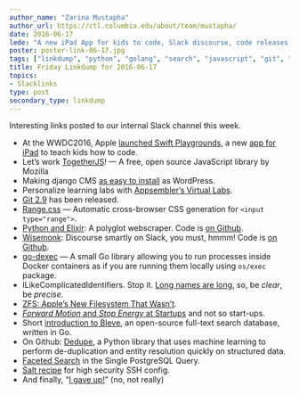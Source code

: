 ```yaml
---
author_name: "Zarina Mustapha"
author_url: https://ctl.columbia.edu/about/team/mustapha/
date: 2016-06-17
lede: "A new iPad App for kids to code, Slack discourse, code releases and recipes, and other interesting links posted to our internal Slack channel this week."
poster: poster-link-06-17.jpg
tags: ["linkdump", "python", "golang", "search", "javascript", "git", "salt"]
title: Friday Linkdump for 2016-06-17
topics:
- Slacklinks
type: post
secondary_type: linkdump
---
```


Interesting links posted to our internal Slack channel this week.

* At the WWDC2016, Apple [launched Swift Playgrounds](https://techcrunch.com/2016/06/13/apple-launches-swift-playgrounds-for-ipad-to-teach-kids-to-code/), a new [app for iPad](http://www.apple.com/swift/playgrounds/) to teach kids how to code.
* Let’s work [TogetherJS](https://togetherjs.com/)! — A free, open source JavaScript library by Mozilla
* Making django CMS [as easy to install](https://www.django-cms.org/en/blog/2016/06/09/making-django-cms-as-easy-to-install-as-wordpress/) as WordPress.
* Personalize learning labs with [Appsembler’s Virtual Labs](http://www.appsembler.com/blog/virtual-software-labs-for-hands-on-exercises-and-project-based-learning/).
* [Git 2.9](https://github.com/blog/2188-git-2-9-has-been-released) has been released.
* [Range.css](http://danielstern.ca/range.css/#/) — Automatic cross-browser CSS generation for `<input type="range">`.
* [Python and Elixir](https://klibert.pl/statics/python-and-elixir/): A polyglot webscraper. Code is [on Github](https://github.com/piotrklibert/pyscrapex).
* [Wisemonk](https://medium.dgraph.io/wisemonk-a-slackbot-to-move-discussions-from-slack-to-discourse-22a53ddce78f#.qtznlp8ow): Discourse smartly on Slack, you must, hmmm! Code is [on Github](https://github.com/dgraph-io/wisemonk).
* [go-dexec](https://github.com/ahmetalpbalkan/go-dexec) — A small Go library allowing you to run processes inside Docker containers as if you are running them locally using `os/exec` package.
* ILikeComplicatedIdentifiers. Stop it. [Long names are long](http://journal.stuffwithstuff.com/2016/06/16/long-names-are-long/), so, be _clear_, be _precise_.
* [ZFS: Apple’s New Filesystem That Wasn’t](http://dtrace.org/blogs/ahl/2016/06/15/apple_and_zfs/).
* [_Forward Motion_ and _Stop Energy_ at Startups](https://medium.com/buffer-posts/forward-motion-stop-energy-at-startups-c01624b7989#.4f29ah2uu) and not so start-ups.
* Short [introduction to Bleve](https://medium.com/wireless-registry-engineering/short-introduction-to-bleve-5de4bbf16657#.hnfoa5fvf), an open-source full-text search database, written in Go.
* On Github: [Dedupe](https://github.com/datamade/dedupe), a Python library that uses machine learning to perform de-duplication and entity resolution quickly on structured data.
* [Faceted Search](http://akorotkov.github.io/blog/2016/06/17/faceted-search/)  in the Single PostgreSQL Query.
* [Salt recipe](https://github.com/cloud9ers/secure-sshd-salt) for high security SSH config.
* And finally, “[I gave up!](https://medium.com/startup-lesson-learned/why-i-turned-down-500k-pissed-off-my-investors-and-shut-down-my-startup-2645c4ca1354#.cksc0kuo8)” (no, not really)